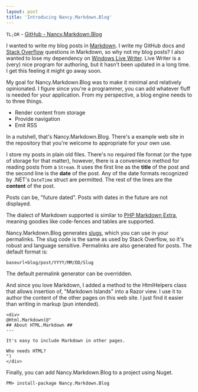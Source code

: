 ```yaml
---
layout: post
title: 'Introducing Nancy.Markdown.Blog'
---
```


`TL;DR` - [GitHub - Nancy.Markdown.Blog](https://github.com/mike-ward/Nancy.Markdown.Blog)

I wanted to write my blog posts in [Markdown](http://daringfireball.net/projects/markdown/syntax). I write my GitHub docs and [Stack Overflow](http://stackoverflow.com) questions in Markdown, so why not my blog posts? I also wanted to lose my dependency on [Windows Live Writer](http://www.wikiwand.com/en/Windows_Live_Writer). Live Writer is a (very) nice program for authoring, but it hasn't been updated in a long time. I get this feeling it might go away soon.

My goal for Nancy.Markdown.Blog was to make it minimal and relatively opinionated. I figure since you're a programmer, you can add whatever fluff is needed for your application. From my perspective, a blog engine needs to to three things.

- Render content from storage
- Provide navigation
- Emit RSS

In a nutshell, that's Nancy.Markdown.Blog. There's a example web site in the repository that you're welcome to appropriate for your own use.

I store my posts in plain old files. There's no required file format (or the type of storage for that matter), however, there is a convenience method for reading posts from a `Stream`. It uses the first line as the **title** of the post and the second line is the **date** of the post. Any of the date formats recognized by .NET's `DateTime` struct are permitted. The rest of the lines are the **content** of the post.

Posts can be, "future dated". Posts with dates in the future are not displayed.

The dialect of Markdown supported is similar to [PHP Markdown Extra](https://michelf.ca/projects/php-markdown/extra/), meaning goodies like code-fences and tables are supported.

Nancy.Markdown.Blog generates [slugs](http://codex.wordpress.org/Glossary#Post_Slug), which you can use in your permalinks. The slug code is the same as used by Stack Overflow, so it's robust and language sensitive. Permalinks are also generated for posts. The default format is:

    baseurl+blog/post/YYYY/MM/DD/Slug

The default permalink generator can be overridden.

And since you love Markdown, I added a method to the HtmlHelpers class that allows insertion of, "Markdown Islands" into a Razor view. I use it to author the content of the other pages on this web site. I just find it easier than writing in markup (pun intended).

    <div>
    @Html.Markdown(@"
    ## About HTML.Markdown ##
    ---
    
    It's easy to include Markdown in other pages.
    
    Who needs HTML?
    ")
    </div>

Finally, you can add Nancy.Markdown.Blog to a project using Nuget.

    PM> install-package Nancy.Markdown.Blog 